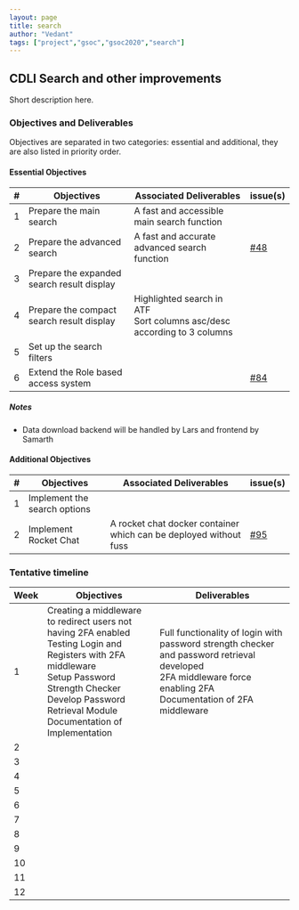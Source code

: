 ```yaml
---
layout: page
title: search
author: "Vedant"
tags: ["project","gsoc","gsoc2020","search"]
---
```


## CDLI Search and other improvements
Short description here.

### Objectives and Deliverables
Objectives are separated in two categories: essential and additional, they are also listed in priority order. 

#### Essential Objectives

|\#|Objectives|Associated Deliverables|issue(s)|  
|---	|---	|---	|---	|  
|1   	|Prepare the main search|A fast and accessible main search function|   	|  
|2   	|Prepare the advanced search|A fast and accurate advanced search function|[#48](https://gitlab.com/cdli/framework/-/issues/48)|    
|3   	|Prepare the expanded search result display|   	|   	|  
|4   	|Prepare the compact search result display|Highlighted search in ATF<br>Sort columns asc/desc according to 3 columns|   
|5   	|Set up the search filters|   	|   	|  
|6   	|Extend the Role based access system|   	|[#84](https://gitlab.com/cdli/framework/-/issues/84)|  

##### Notes
* Data download backend will be handled by Lars and frontend by Samarth


#### Additional Objectives

|\#|Objectives|Associated Deliverables|issue(s)|  
|---	|---	|---	|---	|  
|1   	|Implement the search options|   	|   	|  
|2   	|Implement Rocket Chat|A rocket chat docker container which can be deployed without fuss|[#95](https://gitlab.com/cdli/framework/-/issues/95)|  

### Tentative timeline  

| Week  |Objectives |Deliverables |  
|---|---|---|  
|1| Creating a middleware to redirect users not having 2FA enabled <br>Testing Login and Registers with 2FA middleware<br>Setup Password Strength Checker<br>Develop Password Retrieval Module<br>Documentation of Implementation|Full functionality of login with password strength checker and password retrieval developed<br>2FA middleware force enabling 2FA <br>Documentation of 2FA middleware|
|2|   |   |  
|3|   |   |  
|4|   |   |  
|5|   |   |  
|6|   |   |  
|7|   |   |  
|8|   |   |  
|9|   |   |  
|10|   |   |  
|11|   |   |  
|12|   |   |  




